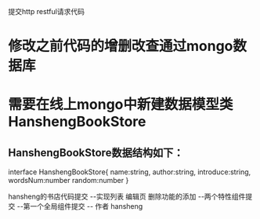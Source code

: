 提交http restful请求代码
# 修改之前代码的增删改查通过mongo数据库
# 需要在线上mongo中新建数据模型类HanshengBookStore
## HanshengBookStore数据结构如下：
interface HanshengBookStore{
  name:string,
  author:string,
  introduce:string,
  wordsNum:number
  random:number
}


hansheng的书店代码提交
--实现列表 编辑页 删除功能的添加
--两个特性组件提交
--第一个全局组件提交
-- 作者 hansheng